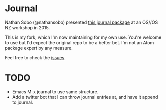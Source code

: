 # Journal

Nathan Sobo (@nathansobo) presented [this journal package](https://github.com/nathansobo/journal) at an OS//OS NZ workshop in 2015.

This is my fork, which I'm now maintaining for my own use. You're welcome to use but I'd expect the original repo to be a better bet. I'm not an Atom package expert by any measure.

Feel free to check the [issues](https://github.com/xurizaemon/journal/issues).

# TODO

* Emacs M-x journal to use same structure.
* Add a twitter bot that I can throw journal entries at, and have it append to journal.
